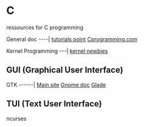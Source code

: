 # C
ressources for C programming

General doc
----|
[tutorials point](https://www.tutorialspoint.com/cprogramming/index.htm)
[Cprogramming.com](https://www.cprogramming.com/)

Kernel Programming
---|
[kernel newbies](https://kernelnewbies.org/)

## GUI (Graphical User Interface)
GTK
------|
[Main site](https://www.gtk.org/)
[Gnome doc](https://developer.gnome.org/gtk3/stable/)
[Glade](https://glade.gnome.org/)

## TUI (Text User Interface)
ncurses
